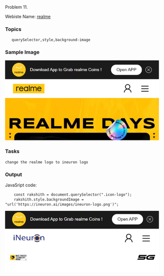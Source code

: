 Problem 11.

Webiste Name: [realme](https://www.realme.com/in/)

### Topics

       querySelector,style,background-image

### Sample Image

![pic1](./images/pic1.png)

### Tasks

    change the realme logo to ineuron logo

### Output

JavaSript code:

        const rakshith = document.querySelector(".icon-logo");
    	rakshith.style.backgroundImage = "url('https://ineuron.ai/images/ineuron-logo.png')";

![pic2](./images/pic2.png)
